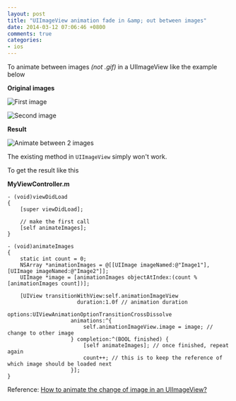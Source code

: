 ```yaml
---
layout: post
title: "UIImageView animation fade in &amp; out between images"
date: 2014-03-12 07:06:46 +0800
comments: true
categories: 
- ios
---
```


To animate between images _(not .gif)_ in a UIImageView like the example below

**Original images**

![First image](http://jslim89.github.com/images/posts/2014-03-12-uiimageview-animation-fade-in-and-out-between-images/Image1.png)

![Second image](http://jslim89.github.com/images/posts/2014-03-12-uiimageview-animation-fade-in-and-out-between-images/Image2.png)

**Result**

![Animate between 2 images](http://jslim89.github.com/images/posts/2014-03-12-uiimageview-animation-fade-in-and-out-between-images/animation.gif)

The existing method in `UIImageView` simply won't work.

To get the result like this

**MyViewController.m**

```obj-c
- (void)viewDidLoad
{
    [super viewDidLoad];

    // make the first call
    [self animateImages];
}

- (void)animateImages
{
    static int count = 0;
    NSArray *animationImages = @[[UIImage imageNamed:@"Image1"], [UIImage imageNamed:@"Image2"]];
    UIImage *image = [animationImages objectAtIndex:(count % [animationImages count])];
    
    [UIView transitionWithView:self.animationImageView
                      duration:1.0f // animation duration
                       options:UIViewAnimationOptionTransitionCrossDissolve
                    animations:^{
                        self.animationImageView.image = image; // change to other image
                    } completion:^(BOOL finished) {
                        [self animateImages]; // once finished, repeat again
                        count++; // this is to keep the reference of which image should be loaded next
                    }];
}

```

Reference: [How to animate the change of image in an UIImageView?](http://stackoverflow.com/questions/2834573/how-to-animate-the-change-of-image-in-an-uiimageview/12778881#12778881)

